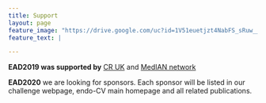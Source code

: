 ```yaml
---
title: Support
layout: page
feature_image: "https://drive.google.com/uc?id=1V51euetjzt4NabFS_sRuw__8l2RnvefY"
feature_text: |

---
```


**EAD2019 was supported by** [CR UK](https://www.cancerresearchuk.org) and [MedIAN network](https://www.median.ac.uk)

**EAD2020** we are looking for sponsors. Each sponsor will be listed in our challenge webpage, endo-CV main homepage and all related publications.

